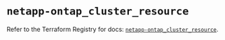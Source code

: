 # `netapp-ontap_cluster_resource`

Refer to the Terraform Registry for docs: [`netapp-ontap_cluster_resource`](https://registry.terraform.io/providers/netapp/netapp-ontap/2.3.0/docs/resources/cluster_resource).
